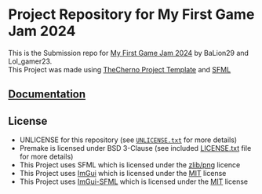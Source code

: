 # Project Repository for My First Game Jam 2024
This is the Submission repo for [My First Game Jam 2024](https://itch.io/jam/my-first-game-jam-2024) by BaLion29 and Lol_gamer23.   
This Project was made using [TheCherno Project Template](https://github.com/TheCherno/ProjectTemplate) and [SFML](https://sfml-dev.org)

## [Documentation](docs/Documentation.md)

## License
- UNLICENSE for this repository (see [`UNLICENSE.txt`](UNLICENSE.txt) for more details)
- Premake is licensed under BSD 3-Clause (see included [LICENSE.txt](Vendor/Binaries/Premake/LICENSE.txt) file for more details)
- This Project uses SFML which is licensed under the [zlib/png](https://opensource.org/license/Zlib) licence
- This Project uses [ImGui](https://github.com/ocornut/imgui) which is licensed under the [MIT](https://github.com/ocornut/imgui/blob/master/LICENSE.txt) license
- This Project uses [ImGui-SFML](https://github.com/SFML/imgui-sfml/tree/2.6.x) which is licensed under the [MIT](https://github.com/SFML/imgui-sfml/blob/2.6.x/LICENSE) license